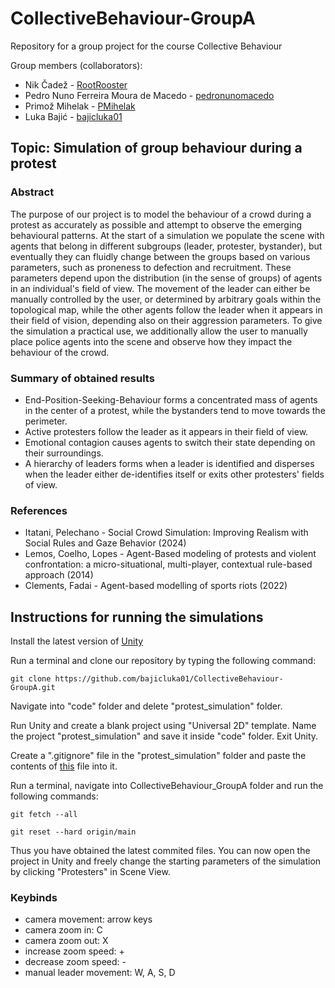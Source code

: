 # CollectiveBehaviour-GroupA
Repository for a group project for the course Collective Behaviour




Group members (collaborators):
- Nik Čadež - [RootRooster](https://github.com/RootRooster) 
- Pedro Nuno Ferreira Moura de Macedo - [pedronunomacedo](https://github.com/pedronunomacedo) 
- Primož Mihelak - [PMihelak](https://github.com/PMihelak) 
- Luka Bajić - [bajicluka01](https://github.com/bajicluka01) 




## Topic: Simulation of group behaviour during a protest



### Abstract

The purpose of our project is to model the behaviour of a crowd during a protest as accurately as possible and attempt to observe the emerging behavioural patterns. At the start of a simulation we populate the scene with agents that belong in different subgroups (leader, protester, bystander), but eventually they can fluidly change between the groups based on various parameters, such as proneness to defection and recruitment. These parameters depend upon the distribution (in the sense of groups) of agents in an individual's field of view. The movement of the leader can either be manually controlled by the user, or determined by arbitrary goals within the topological map, while the other agents follow the leader when it appears in their field of vision, depending also on their aggression parameters. To give the simulation a practical use, we additionally allow the user to manually place police agents into the scene and observe how they impact the behaviour of the crowd. 


### Summary of obtained results

- End-Position-Seeking-Behaviour forms a concentrated mass of agents in the center of a protest, while the bystanders tend to move towards the perimeter.
- Active protesters follow the leader as it appears in their field of view.
- Emotional contagion causes agents to switch their state depending on their surroundings. 
- A hierarchy of leaders forms when a leader is identified and disperses when the leader either de-identifies itself or exits other protesters' fields of view.

### References

- Itatani, Pelechano - Social Crowd Simulation: Improving Realism with Social Rules and Gaze Behavior (2024)
- Lemos, Coelho, Lopes - Agent-Based modeling of protests and violent confrontation: a micro-situational, multi-player, contextual rule-based approach (2014)
- Clements, Fadai - Agent-based modelling of sports riots (2022)




## Instructions for running the simulations

Install the latest version of [Unity](https://unity.com/download)

Run a terminal and clone our repository by typing the following command:
```
git clone https://github.com/bajicluka01/CollectiveBehaviour-GroupA.git
```

Navigate into "code" folder and delete "protest_simulation" folder.

Run Unity and create a blank project using "Universal 2D" template. Name the project "protest_simulation" and save it inside "code" folder. Exit Unity.

Create a ".gitignore" file in the "protest_simulation" folder and paste the contents of [this](https://github.com/bajicluka01/CollectiveBehaviour-GroupA/blob/main/code/protest_simulation/.gitignore) file into it.

Run a terminal, navigate into CollectiveBehaviour_GroupA folder and run the following commands:
```
git fetch --all
```

```
git reset --hard origin/main
```

Thus you have obtained the latest commited files. You can now open the project in Unity and freely change the starting parameters of the simulation by clicking "Protesters" in Scene View.

### Keybinds

- camera movement: arrow keys 
- camera zoom in: C
- camera zoom out: X 
- increase zoom speed: +
- decrease zoom speed: -
- manual leader movement: W, A, S, D
